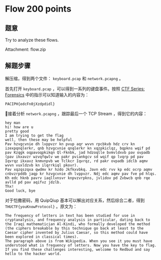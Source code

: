 Flow 200 points
================

题意
-------------

Try to analyze these flows.

Attachment: flow.zip

解题步骤
-------------

解压缩，得到两个文件： `keyboard.pcap` 和 `network.pcapng` 。

首先打开 `keyboard.pcap` ，可以得到一系列的键盘事件。按照 [CTF Series: Forensics](https://bitvijays.github.io/LFC-Forensics.html) 中的指示可以知道输入的内容为：

```
PACIPH{edcFn0jXzdpdidl}
```

接着分析 `network.pcapng` ，跟踪最后一个 TCP Stream ，得到它的内容：

```
hey man
hi! how are u
pretty good
I am trying to get the flag
well, then these may be helpful
Pav hzvgcvnie dh lvppvzr kn pvup aqr wvvn rpcbkvb hdz crv kn izexpqnqlerkr, qnb hzvgcvnie qnqlerkr kn xqzpkiclqz, bqpkns wqif pd pav Kzqgk oqpavoqpkikqn Ql-Fknbk, jad hdzoqlle bvmvldxvb pav ovpadb (pav ikxavzr wzvqfqwlv we pakr pviankgcv sd wqif qp lvqrp pd pav Iqvrqz ikxavz knmvnpvb we Tclkcr Iqvrqz, rd pakr ovpadb idclb aqmv wvvn vuxldzvb kn ilqrrkiql pkovr).
Pav xqzqszqxa qwdmv kr hzdo Jkfkxvbkq. Javn edc rvv kp edc ocrp aqmv cnbvzrpddb jaqp kr hzvgcvnie dh lvppvzr. Ndj edc aqmv pav fve pd hlqs. Kh edc hknb pavrv iaqllvnsvr knpvzvrpkns, jvlidov pd Zvbwcb qnb rqe avlld pd pav aqifvz jdzlb.
Thx!
Good luck, bye
```

对于恺撒密码，用 QuipQiup 基本可以解出对应关系，然后综合二者，得到 `THUCTF{youKnowProtocol}` 。原文为：

```
The frequency of letters in text has been studied for use in cryptanalysis, and frequency analysis in particular, dating back to the Iraqi mathematician Al-Kindi, who formally developed the method (the ciphers breakable by this technique go back at least to the Caesar cipher invented by Julius Caesar, so this method could have been explored in classical times). 
The paragraph above is from Wikipedia. When you see it you must have understood what is frequency of letters. Now you have the key to flag. If you find these challenges interesting, welcome to Redbud and say hello to the hacker world.
```